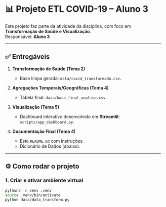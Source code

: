 # 📊 Projeto ETL COVID-19 – Aluno 3

Este projeto faz parte da atividade da disciplina, com foco em **Transformação de Saúde e Visualização**.  
Responsável: **Aluno 3**  

---

## ✅ Entregáveis

1. **Transformação de Saúde (Tema 2)**  
   - Base limpa gerada: `data/covid_transformado.csv`.

2. **Agregações Temporais/Geográficas (Tema 4)**  
   - Tabela final: `data/base_final_analise.csv`.

3. **Visualização (Tema 5)**  
   - Dashboard interativo desenvolvido em **Streamlit**: `scripts/app_dashboard.py`.

4. **Documentação Final (Tema 4)**  
   - Este `README.md` com instruções.  
   - Dicionário de Dados (abaixo).

---

## ⚙️ Como rodar o projeto

### 1. Criar e ativar ambiente virtual
```bash
python3 -m venv .venv
source .venv/bin/activate
python data/data_transform.py

